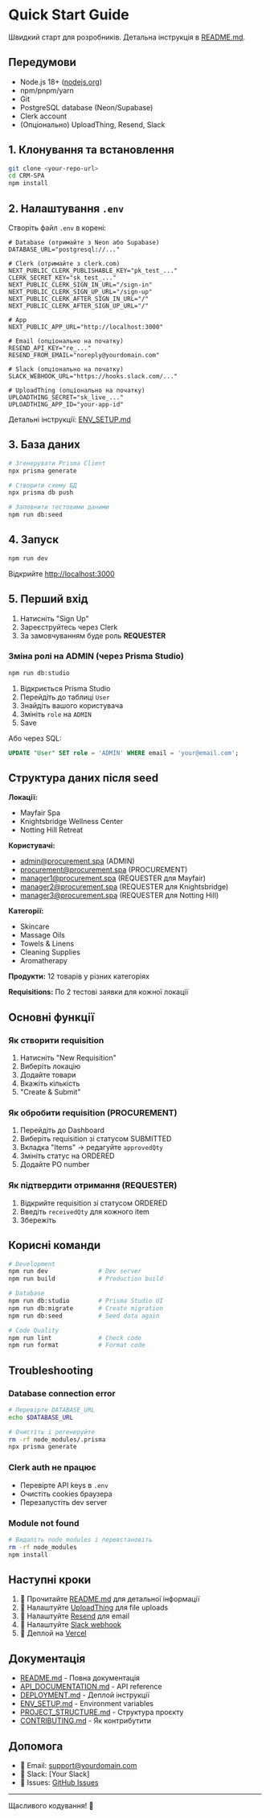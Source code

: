 # Quick Start Guide

Швидкий старт для розробників. Детальна інструкція в [README.md](./README.md).

## Передумови

- Node.js 18+ ([nodejs.org](https://nodejs.org))
- npm/pnpm/yarn
- Git
- PostgreSQL database (Neon/Supabase)
- Clerk account
- (Опціонально) UploadThing, Resend, Slack

## 1. Клонування та встановлення

```bash
git clone <your-repo-url>
cd CRM-SPA
npm install
```

## 2. Налаштування `.env`

Створіть файл `.env` в корені:

```env
# Database (отримайте з Neon або Supabase)
DATABASE_URL="postgresql://..."

# Clerk (отримайте з clerk.com)
NEXT_PUBLIC_CLERK_PUBLISHABLE_KEY="pk_test_..."
CLERK_SECRET_KEY="sk_test_..."
NEXT_PUBLIC_CLERK_SIGN_IN_URL="/sign-in"
NEXT_PUBLIC_CLERK_SIGN_UP_URL="/sign-up"
NEXT_PUBLIC_CLERK_AFTER_SIGN_IN_URL="/"
NEXT_PUBLIC_CLERK_AFTER_SIGN_UP_URL="/"

# App
NEXT_PUBLIC_APP_URL="http://localhost:3000"

# Email (опціонально на початку)
RESEND_API_KEY="re_..."
RESEND_FROM_EMAIL="noreply@yourdomain.com"

# Slack (опціонально на початку)
SLACK_WEBHOOK_URL="https://hooks.slack.com/..."

# UploadThing (опціонально на початку)
UPLOADTHING_SECRET="sk_live_..."
UPLOADTHING_APP_ID="your-app-id"
```

Детальні інструкції: [ENV_SETUP.md](./ENV_SETUP.md)

## 3. База даних

```bash
# Згенерувати Prisma Client
npx prisma generate

# Створити схему БД
npx prisma db push

# Заповнити тестовими даними
npm run db:seed
```

## 4. Запуск

```bash
npm run dev
```

Відкрийте [http://localhost:3000](http://localhost:3000)

## 5. Перший вхід

1. Натисніть "Sign Up"
2. Зареєструйтесь через Clerk
3. За замовчуванням буде роль **REQUESTER**

### Зміна ролі на ADMIN (через Prisma Studio)

```bash
npm run db:studio
```

1. Відкриється Prisma Studio
2. Перейдіть до таблиці `User`
3. Знайдіть вашого користувача
4. Змініть `role` на `ADMIN`
5. Save

Або через SQL:
```sql
UPDATE "User" SET role = 'ADMIN' WHERE email = 'your@email.com';
```

## Структура даних після seed

**Локації:**
- Mayfair Spa
- Knightsbridge Wellness Center
- Notting Hill Retreat

**Користувачі:**
- admin@procurement.spa (ADMIN)
- procurement@procurement.spa (PROCUREMENT)
- manager1@procurement.spa (REQUESTER для Mayfair)
- manager2@procurement.spa (REQUESTER для Knightsbridge)
- manager3@procurement.spa (REQUESTER для Notting Hill)

**Категорії:**
- Skincare
- Massage Oils
- Towels & Linens
- Cleaning Supplies
- Aromatherapy

**Продукти:** 12 товарів у різних категоріях

**Requisitions:** По 2 тестові заявки для кожної локації

## Основні функції

### Як створити requisition
1. Натисніть "New Requisition"
2. Виберіть локацію
3. Додайте товари
4. Вкажіть кількість
5. "Create & Submit"

### Як обробити requisition (PROCUREMENT)
1. Перейдіть до Dashboard
2. Виберіть requisition зі статусом SUBMITTED
3. Вкладка "Items" → редагуйте `approvedQty`
4. Змініть статус на ORDERED
5. Додайте PO number

### Як підтвердити отримання (REQUESTER)
1. Відкрийте requisition зі статусом ORDERED
2. Введіть `receivedQty` для кожного item
3. Збережіть

## Корисні команди

```bash
# Development
npm run dev              # Dev server
npm run build            # Production build

# Database
npm run db:studio        # Prisma Studio UI
npm run db:migrate       # Create migration
npm run db:seed          # Seed data again

# Code Quality
npm run lint             # Check code
npm run format           # Format code
```

## Troubleshooting

### Database connection error
```bash
# Перевірте DATABASE_URL
echo $DATABASE_URL

# Очистіть і регенеруйте
rm -rf node_modules/.prisma
npx prisma generate
```

### Clerk auth не працює
- Перевірте API keys в `.env`
- Очистіть cookies браузера
- Перезапустіть dev server

### Module not found
```bash
# Видаліть node_modules і перевстановіть
rm -rf node_modules
npm install
```

## Наступні кроки

1. 📖 Прочитайте [README.md](./README.md) для детальної інформації
2. 🔌 Налаштуйте [UploadThing](https://uploadthing.com) для file uploads
3. 📧 Налаштуйте [Resend](https://resend.com) для email
4. 💬 Налаштуйте [Slack webhook](https://api.slack.com/messaging/webhooks)
5. 🚀 Деплой на [Vercel](./DEPLOYMENT.md)

## Документація

- [README.md](./README.md) - Повна документація
- [API_DOCUMENTATION.md](./API_DOCUMENTATION.md) - API reference
- [DEPLOYMENT.md](./DEPLOYMENT.md) - Деплой інструкції
- [ENV_SETUP.md](./ENV_SETUP.md) - Environment variables
- [PROJECT_STRUCTURE.md](./PROJECT_STRUCTURE.md) - Структура проєкту
- [CONTRIBUTING.md](./CONTRIBUTING.md) - Як контрибутити

## Допомога

- 📧 Email: support@yourdomain.com
- 💬 Slack: [Your Slack]
- 🐛 Issues: [GitHub Issues](your-repo-url/issues)

---

Щасливого кодування! 🎉

